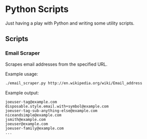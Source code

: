 # Python Scripts

Just having a play with Python and writing some utility scripts.

## Scripts

### Email Scraper

Scrapes email addresses from the specified URL.

Example usage:

```bash
./email_scraper.py http://en.wikipedia.org/wiki/Email_address
```

Example output:

```
joeuser-tag@example.com
disposable.style.email.with+symbol@example.com
joeuser-tag-sub-anything-else@example.com
niceandsimple@example.com
jsmith@example.com
joeuser@example.com
joeuser-family@example.com
...
```
